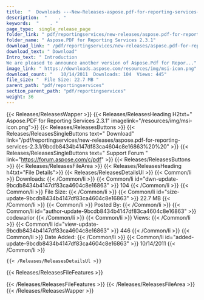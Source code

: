 ```yaml
---
title:  "  Downloads ---New-Releases-aspose.pdf-for-reporting-services-2.3.1 . " 
description:  "    . " 
keywords:  "    . " 
page_type:  single_release_page
folder_link: " pdf/reportingservices/new-releases/aspose.pdf-for-reporting-services-2.3.1/"
folder_name: " Aspose.PDF for Reporting Services 2.3.1"
download_link: " /pdf/reportingservices/new-releases/aspose.pdf-for-reporting-services-2.3.1/9bcdb8434b4147df83ca4604c8e16863"
download_text: " Download"
Intro_text: " Introduction
We are pleased to announce another version of Aspose.Pdf for Repor..."
image_link: " https://downloads.aspose.com/resources/img/msi-icon.png"
download_count: "   10/14/2011  Downloads: 104  Views: 445"
file_size: "  File Size: 22.7 MB "
parent_path: "pdf/reportingservices"
section_parent_path: "pdf/reportingservices"
weight: 36 
---
```


{{< Releases/ReleasesWapper >}}
  {{< Releases/ReleasesHeading H2txt=" Aspose.PDF for Reporting Services 2.3.1" imagelink="/resources/img/msi-icon.png">}}
  {{< Releases/ReleasesButtons >}}
    {{< Releases/ReleasesSingleButtons text=" Download" link="/pdf/reportingservices/new-releases/aspose.pdf-for-reporting-services-2.3.1/9bcdb8434b4147df83ca4604c8e16863%20%20" >}}
    {{< Releases/ReleasesSingleButtons text=" Support Forum " link="https://forum.aspose.com/c/pdf" >}}
  {{< Releases/ReleasesButtons >}}
  {{< Releases/ReleasesFileArea >}}
    {{< Releases/ReleasesHeading h4txt="File Details">}}
    {{< Releases/ReleasesDetailsUl >}}
            {{< Common/li  >}} Downloads: {{< /Common/li >}} 
      {{< Common/li id="dwn-update-9bcdb8434b4147df83ca4604c8e16863" >}} 104 {{< /Common/li >}} 
      {{< Common/li  >}} File Size: {{< /Common/li >}} 
      {{< Common/li id="size-update-9bcdb8434b4147df83ca4604c8e16863" >}} 22.7 MB {{< /Common/li >}} 
      {{< Common/li  >}} Posted By: {{< /Common/li >}} 
      {{< Common/li id="author-update-9bcdb8434b4147df83ca4604c8e16863" >}} codewarior {{< /Common/li >}} 
      {{< Common/li  >}} Views: {{< /Common/li >}} 
      {{< Common/li id="view-update-9bcdb8434b4147df83ca4604c8e16863" >}} 446 {{< /Common/li >}} 
      {{< Common/li  >}} Date Added: {{< /Common/li >}} 
      {{< Common/li id="added-update-9bcdb8434b4147df83ca4604c8e16863" >}} 10/14/2011 {{< /Common/li >}} 

    {{< /Releases/ReleasesDetailsUl >}}

  {{< Releases/ReleasesFileFeatures >}}
      
  {{< /Releases/ReleasesFileFeatures >}}
 {{< /Releases/ReleasesFileArea >}}
{{< /Releases/ReleasesWapper >}}



